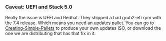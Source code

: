 
### Caveat: UEFI and Stack 5.0

Really the issue is UEFI and Redhat. They shipped a bad grub2-efi rpm with the 7.4 release. Which means you need an updates pallet. You can go to [Creating-Simple-Pallets](Creating-Simple-Pallets) to produce your own updates ISO, or download the one we are distributing that has that fix in it.
